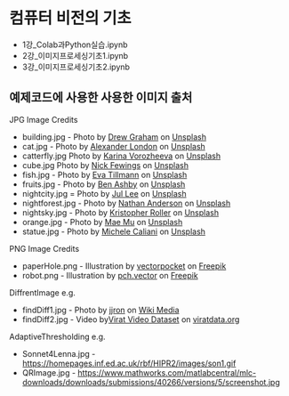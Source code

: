 # 컴퓨터 비전의 기초 

- 1강_Colab과Python실습.ipynb
- 2강_이미지프로세싱기초1.ipynb
- 3강_이미지프로세싱기초2.ipynb




## 예제코드에 사용한 사용한 이미지 출처

JPG Image Credits
- building.jpg - <span>Photo by <a href="https://unsplash.com/@dizzyd718?utm_source=unsplash&amp;utm_medium=referral&amp;utm_content=creditCopyText">Drew Graham</a> on <a href="https://unsplash.com/photos/VZG8SrrOcs4?utm_source=unsplash&amp;utm_medium=referral&amp;utm_content=creditCopyText">Unsplash</a></span>
- cat.jpg - <span>Photo by <a href="https://unsplash.com/@alxndr_london?utm_source=unsplash&amp;utm_medium=referral&amp;utm_content=creditCopyText">Alexander London</a> on <a href="https://unsplash.com/s/photos/odd-eye-cat?utm_source=unsplash&amp;utm_medium=referral&amp;utm_content=creditCopyText">Unsplash</a></span>
- catterfly.jpg <span>Photo by <a href="https://unsplash.com/@_k_arinn?utm_source=unsplash&amp;utm_medium=referral&amp;utm_content=creditCopyText">Karina Vorozheeva</a> on <a href="https://unsplash.com/s/photos/cat?utm_source=unsplash&amp;utm_medium=referral&amp;utm_content=creditCopyText">Unsplash</a></span>
- cube.jpg <span>Photo by <a href="https://unsplash.com/@jannerboy62?utm_source=unsplash&amp;utm_medium=referral&amp;utm_content=creditCopyText">Nick Fewings</a> on <a href="https://unsplash.com/s/photos/cube?utm_source=unsplash&amp;utm_medium=referral&amp;utm_content=creditCopyText">Unsplash</a></span>
- fish.jpg - <span>Photo by <a href="https://unsplash.com/@screeny?utm_source=unsplash&amp;utm_medium=referral&amp;utm_content=creditCopyText">Eva Tillmann</a> on <a href="https://unsplash.com/s/photos/lionfish?utm_source=unsplash&amp;utm_medium=referral&amp;utm_content=creditCopyText">Unsplash</a></span>
- fruits.jpg - <span>Photo by <a href="https://unsplash.com/@folk?utm_source=unsplash&amp;utm_medium=referral&amp;utm_content=creditCopyText">Ben Ashby</a> on <a href="https://unsplash.com/?utm_source=unsplash&amp;utm_medium=referral&amp;utm_content=creditCopyText">Unsplash</a></span>
- nightcity.jpg = <span>Photo by <a href="https://unsplash.com/@semeemee?utm_source=unsplash&amp;utm_medium=referral&amp;utm_content=creditCopyText">Jul Lee</a> on <a href="https://unsplash.com/s/photos/seoul-night?utm_source=unsplash&amp;utm_medium=referral&amp;utm_content=creditCopyText">Unsplash</a></span>
- nightforest.jpg - <span>Photo by <a href="https://unsplash.com/@nathananderson?utm_source=unsplash&amp;utm_medium=referral&amp;utm_content=creditCopyText">Nathan Anderson</a> on <a href="https://unsplash.com/s/photos/night?utm_source=unsplash&amp;utm_medium=referral&amp;utm_content=creditCopyText">Unsplash</a></span>
- nightsky.jpg - <span>Photo by <a href="https://unsplash.com/@krisroller?utm_source=unsplash&amp;utm_medium=referral&amp;utm_content=creditCopyText">Kristopher Roller</a> on <a href="https://unsplash.com/s/photos/night?utm_source=unsplash&amp;utm_medium=referral&amp;utm_content=creditCopyText">Unsplash</a></span>
- orange.jpg - <span>Photo by <a href="https://unsplash.com/@picoftasty?utm_source=unsplash&amp;utm_medium=referral&amp;utm_content=creditCopyText">Mae Mu</a> on <a href="https://unsplash.com/s/photos/fruit?utm_source=unsplash&amp;utm_medium=referral&amp;utm_content=creditCopyText">Unsplash</a></span>
- statue.jpg - <span>Photo by <a href="https://unsplash.com/@michele00caliani?utm_source=unsplash&amp;utm_medium=referral&amp;utm_content=creditCopyText">Michele Caliani</a> on <a href="https://unsplash.com/s/photos/black?utm_source=unsplash&amp;utm_medium=referral&amp;utm_content=creditCopyText">Unsplash</a></span>

PNG Image Credits
- paperHole.png - <span>Illustration by <a href="https://www.freepik.com/free-vector/hole-white-paper-sheet-3d-realistic_3685403.htm#page=1&query=paper%20hole&position=0">vectorpocket</a> on <a href='https://www.freepik.com/vectors/banner'>Freepik</a></span>
- robot.png - <span>Illustration by <a href="https://www.freepik.com/free-vector/cute-robots-set_9174532.htm#page=1&query=robot&position=13">pch.vector</a> on <a href='https://www.freepik.com/vectors/technology'>Freepik</a></span>

DiffrentImage e.g.
- findDiff1.jpg - <span>Photo by <a href="https://commons.wikimedia.org/wiki/File:Globe_and_high_court_(Spot_the_difference).jpg">jjron</a> on <a href='https://commons.wikimedia.org/'>Wiki Media</a></span>
- findDiff2.jpg - <span>Video by<a href='https://viratdata.org/'>Virat Video Dataset</a> on <a href='https://viratdata.org/'>viratdata.org</a></span>

AdaptiveThresholding e.g.
- Sonnet4Lenna.jpg - https://homepages.inf.ed.ac.uk/rbf/HIPR2/images/son1.gif
- QRImage.jpg - https://www.mathworks.com/matlabcentral/mlc-downloads/downloads/submissions/40266/versions/5/screenshot.jpg


